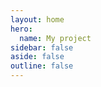 ```yaml
---
layout: home
hero:
  name: My project
sidebar: false
aside: false
outline: false
---
```

<style>
.VPHomeHero { text-align: center; }
.VPHomeHero .name { font-size: 96px; font-weight: 900; line-height: 1.1; letter-spacing: -0.02em; }
@media (max-width: 959px) {
  .VPHomeHero .name { font-size: 72px; }
}
</style>